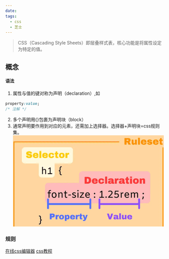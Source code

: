 ```yaml
---
date: 
tags:
  - css
  - 芝士
---
```

>CSS（Cascading Style Sheets）即层叠样式表，核心功能是将属性设定为特定的值。

## 概念
#### 语法
1. 属性与值的键对称为声明（declaration）,如
```css
property:value;
/* 注解 */
```
2. 多个声明用{}包裹为声明块（block）
3. 通常声明要作用到对应的元素，还需加上选择器。选择器+声明块=css规则集。
![](https://raw.githubusercontent.com/haoye11/image/main/img/20250102185903733.png)
### 规则


[在线css编辑器](https://www.w3school.com.cn/tiy/t.asp?f=css_index)
[css教程](https://www.w3school.com.cn/css/index.asp)